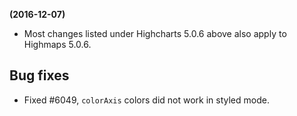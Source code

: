 **(2016-12-07)**
        
- Most changes listed under Highcharts 5.0.6 above also apply to Highmaps 5.0.6.

## Bug fixes 
- Fixed #6049, `colorAxis` colors did not work in styled mode.